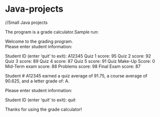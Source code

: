 # Java-projects
//Small Java projects

The program is a grade calculator.Sample run:

Welcome to the grading program.  
Please enter student information:

Student ID (enter ‘quit’ to exit): A12345
Quiz 1 score: 95
Quiz 2 score: 92
Quiz 3 score: 89
Quiz 4 score: 87
Quiz 5 score: 91
Quiz Make-Up Score: 0
Mid-Term exam score: 88
Problems score: 98
Final Exam score: 87

Student # A12345 earned a quiz average of  91.75, a course average of  90.625, and a letter grade of: A.

Please enter student information:

Student ID (enter ‘quit’ to exit): quit

Thanks for using the grade calculator!
